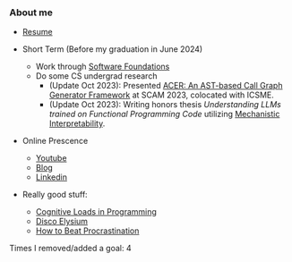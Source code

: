 ### About me

- [Resume](https://blastwind.github.io/resume/)
- Short Term (Before my graduation in June 2024)
  - Work through [Software Foundations](https://softwarefoundations.cis.upenn.edu/lf-current/Basics.html)
  - Do some CS undergrad research
    - (Update Oct 2023): Presented [ACER: An AST-based Call Graph Generator Framework](https://github.com/WM-SEMERU/ACER/) at SCAM 2023, colocated with ICSME.
    - (Update Oct 2023): Writing honors thesis _Understanding LLMs trained on Functional Programming Code_ utilizing [Mechanistic Interpretability](https://transformer-circuits.pub/2022/mech-interp-essay/index.html).


- Online Prescence
  - [Youtube](https://www.youtube.com/channel/UCdGYHVptzujcjK67pOnrcGQ)
  - [Blog](https://unfooling.com/)
  - [Linkedin](https://www.linkedin.com/in/andrew-chen-055754129/)

- Really good stuff:
  - [Cognitive Loads in Programming](https://rpeszek.github.io/posts/2022-08-30-code-cognitiveload.html) 
  - [Disco Elysium](https://discoelysium.com/)
  - [How to Beat Procrastination](https://www.lesswrong.com/posts/RWo4LwFzpHNQCTcYt/how-to-beat-procrastination)

Times I removed/added a goal: 4
